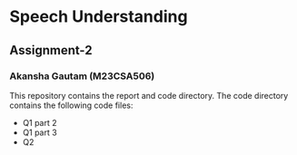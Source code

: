 # Speech Understanding
## Assignment-2
### Akansha Gautam (M23CSA506)

This repository contains the report and code directory.
The code directory contains the following code files:
- Q1 part 2
- Q1 part 3
- Q2
